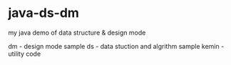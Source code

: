 # java-ds-dm
my java demo of data structure &amp; design mode

dm - design mode sample
ds - data stuction and algrithm sample
kemin - utility code
